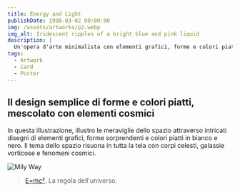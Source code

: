 ```yaml
---
title: Energy and Light
publishDate: 1998-03-02 00:00:00
img: /assets/artworks/p2.webp
img_alt: Iridescent ripples of a bright blue and pink liquid
description: |
  Un'opera d'arte minimalista con elementi grafici, forme e colori piatti; ispirata alla vastità e alla meraviglia dello spazio.
tags:
  - Artwork
  - Card
  - Poster
---
```


## Il design semplice di forme e colori piatti, mescolato con elementi cosmici

In questa illustrazione, illustro le meraviglie dello spazio attraverso intricati disegni di elementi grafici, forme sorprendenti e colori piatti in bianco e nero. Il tema dello spazio risuona in tutta la tela con corpi celesti, galassie vorticose e fenomeni cosmici.

<img src="https://cdn.wallpapersafari.com/37/65/Xrtzvn.jpg" alt="Mily Way">

> <a href="https://it.wikipedia.org/wiki/E%3Dmc%C2%B2">E=mc²</a>. La regola dell'universo.
